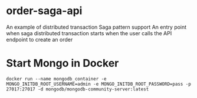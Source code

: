# order-saga-api
An example of distributed transaction Saga pattern support
An entry point when saga distributed transaction starts
when the user calls the API endpoint to create an order


# Start Mongo in Docker
```
docker run --name mongodb_container -e MONGO_INITDB_ROOT_USERNAME=admin -e MONGO_INITDB_ROOT_PASSWORD=pass -p 27017:27017 -d mongodb/mongodb-community-server:latest
```

